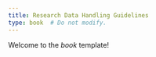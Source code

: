 ```yaml
---
title: Research Data Handling Guidelines
type: book  # Do not modify.
---
```


Welcome to the _book_ template!
